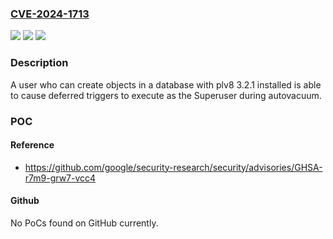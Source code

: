 ### [CVE-2024-1713](https://cve.mitre.org/cgi-bin/cvename.cgi?name=CVE-2024-1713)
![](https://img.shields.io/static/v1?label=Product&message=Plv8&color=blue)
![](https://img.shields.io/static/v1?label=Version&message=3.2.1%20&color=brightgreen)
![](https://img.shields.io/static/v1?label=Vulnerability&message=CWE-394%20Unexpected%20Status%20Code%20or%20Return%20Value&color=brightgreen)

### Description

A user who can create objects in a database with plv8 3.2.1 installed is able to cause deferred triggers to execute as the Superuser during autovacuum.

### POC

#### Reference
- https://github.com/google/security-research/security/advisories/GHSA-r7m9-grw7-vcc4

#### Github
No PoCs found on GitHub currently.

